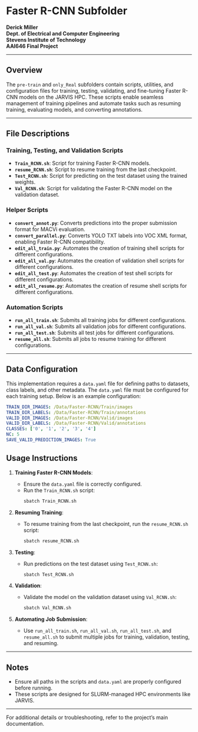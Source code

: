 
# Faster R-CNN Subfolder
**Derick Miller**  
**Dept. of Electrical and Computer Engineering**  
**Stevens Institute of Technology**  
**AAI646 Final Project**  

---

## Overview

The `pre-train` and `only_Real` subfolders contain scripts, utilities, and configuration files for training, testing, validating, and fine-tuning Faster R-CNN models on the JARVIS HPC. These scripts enable seamless management of training pipelines and automate tasks such as resuming training, evaluating models, and converting annotations.

---

## File Descriptions

### **Training, Testing, and Validation Scripts**
- **`Train_RCNN.sh`**: Script for training Faster R-CNN models.
- **`resume_RCNN.sh`**: Script to resume training from the last checkpoint.
- **`Test_RCNN.sh`**: Script for predicting on the test dataset using the trained weights.
- **`Val_RCNN.sh`**: Script for validating the Faster R-CNN model on the validation dataset.

### **Helper Scripts**
- **`convert_annot.py`**: Converts predictions into the proper submission format for MACVi evaluation.
- **`convert_parallel.py`**: Converts YOLO TXT labels into VOC XML format, enabling Faster R-CNN compatibility.
- **`edit_all_train.py`**: Automates the creation of training shell scripts for different configurations.
- **`edit_all_val.py`**: Automates the creation of validation shell scripts for different configurations.
- **`edit_all_test.py`**: Automates the creation of test shell scripts for different configurations.
- **`edit_all_resume.py`**: Automates the creation of resume shell scripts for different configurations.

### **Automation Scripts**
- **`run_all_train.sh`**: Submits all training jobs for different configurations.
- **`run_all_val.sh`**: Submits all validation jobs for different configurations.
- **`run_all_test.sh`**: Submits all test jobs for different configurations.
- **`resume_all.sh`**: Submits all jobs to resume training for different configurations.

---

## Data Configuration

This implementation requires a `data.yaml` file for defining paths to datasets, class labels, and other metadata. The `data.yaml` file must be configured for each training setup. Below is an example configuration:

```yaml
TRAIN_DIR_IMAGES: /Data/Faster-RCNN/Train/images
TRAIN_DIR_LABELS: /Data/Faster-RCNN/Train/annotations
VALID_DIR_IMAGES: /Data/Faster-RCNN/Valid/images
VALID_DIR_LABELS: /Data/Faster-RCNN/Valid/annotations
CLASSES: ['0', '1', '2', '3', '4']
NC: 5
SAVE_VALID_PREDICTION_IMAGES: True
```



## Usage Instructions

1. **Training Faster R-CNN Models**:
   - Ensure the `data.yaml` file is correctly configured.
   - Run the `Train_RCNN.sh` script:
     ```bash
     sbatch Train_RCNN.sh
     ```

2. **Resuming Training**:
   - To resume training from the last checkpoint, run the `resume_RCNN.sh` script:
     ```bash
     sbatch resume_RCNN.sh
     ```

3. **Testing**:
   - Run predictions on the test dataset using `Test_RCNN.sh`:
     ```bash
     sbatch Test_RCNN.sh
     ```

4. **Validation**:
   - Validate the model on the validation dataset using `Val_RCNN.sh`:
     ```bash
     sbatch Val_RCNN.sh
     ```

5. **Automating Job Submission**:
   - Use `run_all_train.sh`, `run_all_val.sh`, `run_all_test.sh`, and `resume_all.sh` to submit multiple jobs for training, validation, testing, and resuming.

---

## Notes
- Ensure all paths in the scripts and `data.yaml` are properly configured before running.
- These scripts are designed for SLURM-managed HPC environments like JARVIS.

---

For additional details or troubleshooting, refer to the project’s main documentation.
